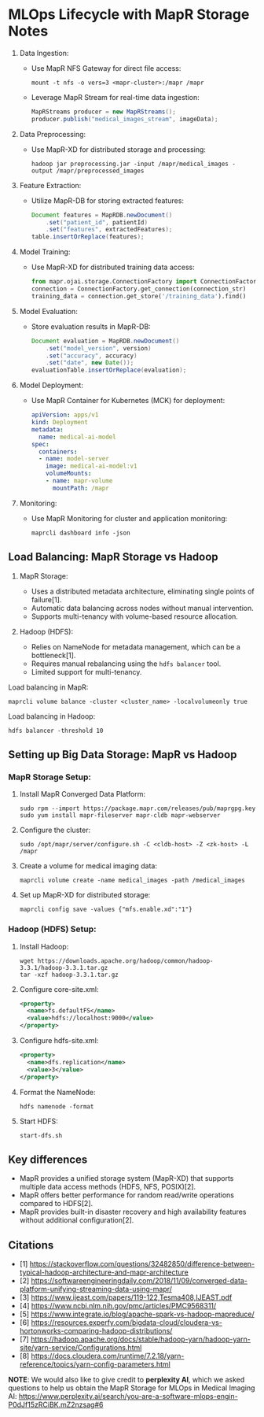 # MLOps Lifecycle with MapR Storage Notes

1. Data Ingestion:

   - Use MapR NFS Gateway for direct file access:

     ```
     mount -t nfs -o vers=3 <mapr-cluster>:/mapr /mapr
     ```

   - Leverage MapR Stream for real-time data ingestion:

     ```java
     MapRStreams producer = new MapRStreams();
     producer.publish("medical_images_stream", imageData);
     ```

2. Data Preprocessing:

   - Use MapR-XD for distributed storage and processing:

     ```
     hadoop jar preprocessing.jar -input /mapr/medical_images -output /mapr/preprocessed_images
     ```

3. Feature Extraction:

   - Utilize MapR-DB for storing extracted features:

     ```java
     Document features = MapRDB.newDocument()
         .set("patient_id", patientId)
         .set("features", extractedFeatures);
     table.insertOrReplace(features);
     ```

4. Model Training:

   - Use MapR-XD for distributed training data access:

     ```python
     from mapr.ojai.storage.ConnectionFactory import ConnectionFactory
     connection = ConnectionFactory.get_connection(connection_str)
     training_data = connection.get_store('/training_data').find()
     ```

5. Model Evaluation:

   - Store evaluation results in MapR-DB:

     ```java
     Document evaluation = MapRDB.newDocument()
         .set("model_version", version)
         .set("accuracy", accuracy)
         .set("date", new Date());
     evaluationTable.insertOrReplace(evaluation);
     ```

6. Model Deployment:

   - Use MapR Container for Kubernetes (MCK) for deployment:

     ```yaml
     apiVersion: apps/v1
     kind: Deployment
     metadata:
       name: medical-ai-model
     spec:
       containers:
       - name: model-server
         image: medical-ai-model:v1
         volumeMounts:
         - name: mapr-volume
           mountPath: /mapr
     ```

7. Monitoring:

   - Use MapR Monitoring for cluster and application monitoring:

     ```
     maprcli dashboard info -json
     ```

## Load Balancing: MapR Storage vs Hadoop

1. MapR Storage:

   - Uses a distributed metadata architecture, eliminating single points of failure[1].
   - Automatic data balancing across nodes without manual intervention.
   - Supports multi-tenancy with volume-based resource allocation.

2. Hadoop (HDFS):

   - Relies on NameNode for metadata management, which can be a bottleneck[1].
   - Requires manual rebalancing using the `hdfs balancer` tool.
   - Limited support for multi-tenancy.

Load balancing in MapR:

```
maprcli volume balance -cluster <cluster_name> -localvolumeonly true
```

Load balancing in Hadoop:

```
hdfs balancer -threshold 10
```

## Setting up Big Data Storage: MapR vs Hadoop

### MapR Storage Setup:

1. Install MapR Converged Data Platform:

   ```
   sudo rpm --import https://package.mapr.com/releases/pub/maprgpg.key
   sudo yum install mapr-fileserver mapr-cldb mapr-webserver
   ```

2. Configure the cluster:

   ```
   sudo /opt/mapr/server/configure.sh -C <cldb-host> -Z <zk-host> -L /mapr
   ```

3. Create a volume for medical imaging data:

   ```
   maprcli volume create -name medical_images -path /medical_images
   ```

4. Set up MapR-XD for distributed storage:

   ```
   maprcli config save -values {"mfs.enable.xd":"1"}
   ```

### Hadoop (HDFS) Setup:

1. Install Hadoop:

   ```
   wget https://downloads.apache.org/hadoop/common/hadoop-3.3.1/hadoop-3.3.1.tar.gz
   tar -xzf hadoop-3.3.1.tar.gz
   ```

2. Configure core-site.xml:

   ```xml
   <property>
     <name>fs.defaultFS</name>
     <value>hdfs://localhost:9000</value>
   </property>
   ```

3. Configure hdfs-site.xml:

   ```xml
   <property>
     <name>dfs.replication</name>
     <value>3</value>
   </property>
   ```

4. Format the NameNode:

   ```
   hdfs namenode -format
   ```

5. Start HDFS:

   ```
   start-dfs.sh
   ```

## Key differences

- MapR provides a unified storage system (MapR-XD) that supports multiple data access methods (HDFS, NFS, POSIX)[2].
- MapR offers better performance for random read/write operations compared to HDFS[2].
- MapR provides built-in disaster recovery and high availability features without additional configuration[2].

## Citations

- [1] https://stackoverflow.com/questions/32482850/difference-between-typical-hadoop-architecture-and-mapr-architecture
- [2] https://softwareengineeringdaily.com/2018/11/09/converged-data-platform-unifying-streaming-data-using-mapr/
- [3] https://www.ijeast.com/papers/119-122,Tesma408,IJEAST.pdf
- [4] https://www.ncbi.nlm.nih.gov/pmc/articles/PMC9568311/
- [5] https://www.integrate.io/blog/apache-spark-vs-hadoop-mapreduce/
- [6] https://resources.experfy.com/bigdata-cloud/cloudera-vs-hortonworks-comparing-hadoop-distributions/
- [7] https://hadoop.apache.org/docs/stable/hadoop-yarn/hadoop-yarn-site/yarn-service/Configurations.html
- [8] https://docs.cloudera.com/runtime/7.2.18/yarn-reference/topics/yarn-config-parameters.html

**NOTE**: We would also like to give credit to **perplexity AI**, which we asked questions to help us obtain the MapR Storage for MLOps in Medical Imaging AI: https://www.perplexity.ai/search/you-are-a-software-mlops-engin-P0dJf15zRCiBK.mZ2nzsag#6
